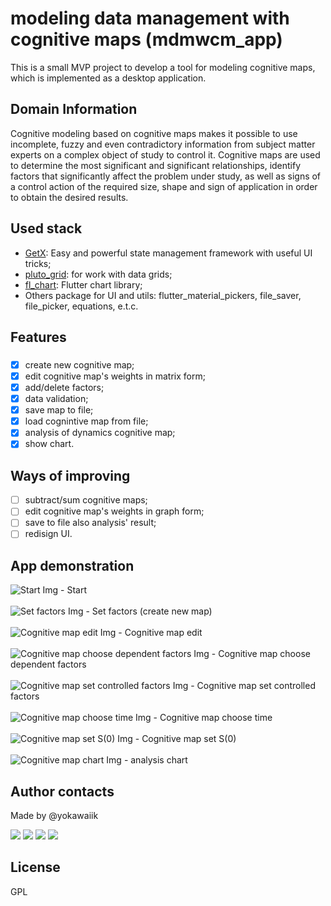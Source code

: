 # modeling data management with cognitive maps (mdmwcm_app)

This is a small MVP project to develop a tool for modeling cognitive maps, which is implemented as a desktop application.

## Domain Information

Cognitive modeling based on cognitive maps makes it possible to use incomplete, fuzzy and even contradictory information from subject matter experts on a complex object of study to control it. Cognitive maps are used to determine the most significant and significant relationships, identify factors that significantly affect the problem under study, as well as signs of a control action of the required size, shape and sign of application in order to obtain the desired results.

## Used stack

- [GetX](https://pub.dev/packages/get): Easy and powerful state management framework with useful UI tricks;
- [pluto_grid](https://pluto.weblaze.dev/series/pluto-grid): for work with data grids;
- [fl_chart](https://github.com/imaNNeo/fl_chart): Flutter chart library;
- Others package for UI and utils: flutter_material_pickers, file_saver, file_picker, equations, e.t.c. 

## Features
### 
- [x] create new cognitive map;
- [x] edit cognitive map's weights in matrix form;
- [x] add/delete factors;
- [x] data validation;
- [x] save map to file;
- [x] load cognintive map from file;
- [x] analysis of dynamics cognitive map;
- [x] show chart. 

## Ways of improving

- [ ] subtract/sum cognitive maps;
- [ ] edit cognitive map's weights in graph form;
- [ ] save to file also analysis' result;
- [ ] redisign UI.

## App demonstration

![Start](./docs/screenshots/start.png)
Img - Start
\
\
![Set factors](./docs/screenshots/set_factors.png)
Img - Set factors (create new map)
\
\
![Cognitive map edit](./docs/screenshots/cm_edit.png)
Img - Cognitive map edit
\
\
![Cognitive map choose dependent factors](./docs/screenshots/cm_choose_dependent_factors.png)
Img - Cognitive map choose dependent factors
\
\
![Cognitive map set controlled factors](./docs/screenshots/cm_set_controlled_factors.png)
Img - Cognitive map set controlled factors
\
\
![Cognitive map choose time](./docs/screenshots/cm_choose_time.png)
Img - Cognitive map choose time
\
\
![Cognitive map set S(0)](./docs/screenshots/cm_set_s(0).png)
Img - Cognitive map set S(0)
\
\
![Cognitive map chart](./docs/screenshots/cm_chart.png)
Img - analysis chart





## Author contacts

Made by @yokawaiik

<p>
  <a href="https://mail.google.com/mail/u/0/#search/yokawaiik%40gmail.com"><img src="https://img.shields.io/badge/Gmail-D14836?style=for-the-badge&logo=gmail&logoColor=white"/></a>
  <a href="https://instagram.com/yokawaiik"><img src="https://img.shields.io/badge/instagram-E4405F.svg?style=for-the-badge&logo=instagram&logoColor=white"/></a>
  <a href="https://linkedin.com/in/danil-shubin"><img src="https://img.shields.io/badge/linkedin-0077B5.svg?style=for-the-badge&logo=linkedin&logoColor=white"/></a>
  <a href="https://t.me/yokawaiik"><img src="https://img.shields.io/badge/Telegram-2CA5E0?style=for-the-badge&logo=telegram&logoColor=white"/></a>
</p>

## License

GPL